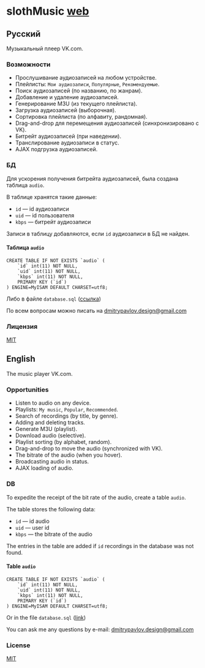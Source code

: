 # slothMusic [web](http://music.pavlovdmitry.com/)

## Русский
Музыкальный плеер VK.com. 

### Возможности
* Прослушивание аудиозаписей на любом устройстве.
* Плейлисты: `Мои аудиозаписи`, `Популярные`, `Рекомендуемые`.
* Поиск аудиозаписей (по названию, по жанрам).
* Добавление и удаление аудиозаписей.
* Генерирование M3U (из текущего плейлиста).
* Загрузка аудиозаписей (выборочная).
* Сортировка плейлиста (по алфавиту, рандомная).
* Drag-and-drop для перемещения аудиозаписей (синхронизировано с VK).
* Битрейт аудиозаписей (при наведении).
* Транслирование аудиозаписи в статус.
* AJAX подгрузка аудиозаписей.

### БД
Для ускорения получения битрейта аудиозаписей, была создана таблица `audio`.

В таблице хранятся такие данные:
* `id` — id аудиозаписи
* `uid` — id пользователя
* `kbps` — битрейт аудиозаписи

Записи в таблицу добавляются, если `id` аудиозаписи в БД не найден.

#### Таблица `audio`

	CREATE TABLE IF NOT EXISTS `audio` (
		`id` int(11) NOT NULL,
		`uid` int(11) NOT NULL,
		`kbps` int(11) NOT NULL,
		PRIMARY KEY (`id`)
	) ENGINE=MyISAM DEFAULT CHARSET=utf8;

Либо в файле `database.sql` ([ссылка](https://raw.githubusercontent.com/ifamed/slothMusic/master/database.sql))

По всем вопросам можно писать на dmitrypavlov.design@gmail.com

### Лицензия
[MIT](https://raw.githubusercontent.com/ifamed/slothMusic/master/LICENSE)

## English
The music player VK.com.

### Opportunities
* Listen to audio on any device.
* Playlists: `My music`, `Popular`, `Recommended`.
* Search of recordings (by title, by genre).
* Adding and deleting tracks.
* Generate M3U (playlist).
* Download audio (selective).
* Playlist sorting (by alphabet, random).
* Drag-and-drop to move the audio (synchronized with VK).
* The bitrate of the audio (when you hover).
* Broadcasting audio in status.
* AJAX loading of audio.

### DB
To expedite the receipt of the bit rate of the audio, create a table `audio`.

The table stores the following data:
* `id` — id audio
* `uid` — user id
* `kbps` — the bitrate of the audio

The entries in the table are added if `id` recordings in the database was not found.

#### Table `audio`

	CREATE TABLE IF NOT EXISTS `audio` (
		`id` int(11) NOT NULL,
		`uid` int(11) NOT NULL,
		`kbps` int(11) NOT NULL,
		PRIMARY KEY (`id`)
	) ENGINE=MyISAM DEFAULT CHARSET=utf8;

Or in the file `database.sql` ([link](https://raw.githubusercontent.com/ifamed/slothMusic/master/database.sql))

You can ask me any questions by e-mail: dmitrypavlov.design@gmail.com

### License
[MIT](https://raw.githubusercontent.com/ifamed/slothMusic/master/LICENSE)
